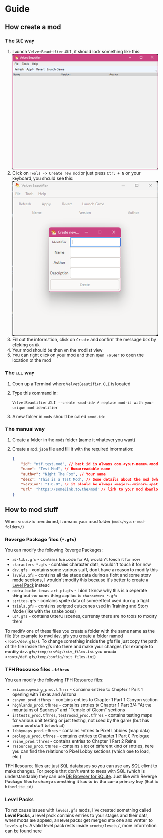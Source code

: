 # Guide

## How create a mod

### The `GUI` way

1. Launch `VelvetBeautifier.GUI`, it should look something like this:
    ![Empty GUI](./assets/screenshots/gui-empty.png)
2. Click on `Tools -> Create new mod` or just press `Ctrl + N` on your keyboard, you should see this:
    ![Create Mod GUI](./assets/screenshots/gui-create-mod.png)
3. Fill out the information, click on `Create` and confirm the message box by clicking on `Ok`
4. Your mod should be then on the modlist view
5. You can right click on your mod and then `Open Folder` to open the location of the mod

### The `CLI` way

1. Open up a Terminal where `VelvetBeautifier.CLI` is located
2. Type this command in:

    ```shell
    VelvetBeautifier.CLI --create <mod-id> # replace mod-id with your unique mod identifier
    ```

3. A new folder in `mods` should be called `<mod-id>`

### The manual way

1. Create a folder in the `mods` folder (name it whatever you want)
2. Create a `mod.json` file and fill it with the required information:

    ```json
    {
        "id": "ntf.test.mod", // best id is always com.<your-name>.<mod-name>
        "name": "Test Mod", // Humanreadable name
        "author": "Night The Fox", // Your name
        "desc": "This is a Test Mod", // Some details about the mod (what it adds/changes etc)
        "version": "1.0.0", // it should be always <major>.<minor>.<patch>
        "url": "https://somelink.to/the/mod" // link to your mod download (GameBanana, direct zip download)
    }
    ```

## How to mod stuff

When `<root>` is mentioned, it means your mod folder (`mods/<your-mod-folder>/`)

### Reverge Package files (`*.gfs`)

You can modify the following Reverge Packages:

- `ai-libs.gfs` - contains lua code for AI, wouldn't touch it for now
- `characters-*.gfs` - contains character data, wouldn't touch it for now
- `dev.gfs` - contains some various stuff, don't have a reason to modify this
- `levels.gfs` - contains all the stage data during a fight and some story mode sections, I wouldn't modify this because it's better to create a [Level Pack](#level-packs) instead
- `nidra-baihe-texas-art-pt.gfs` - I don't know why this is a seperate thing but the same thing applies to `characters-*.gfs`
- `sprites.gfs` - contains sprite data of some effect used during a fight
- `trials.gfs` - contains scripted cutscenes used in Training and Story Mode (like with the snake boss)
- `ui*.gfs` - contains OtterUI scenes, currently there are no tools to modify them

To modify one of these files you create a folder with the same name as the file (for example to mod `dev.gfs` you create a folder named `<root>/dev.gfs/`). To change something inside the gfs file just copy the path of the file inside the gfs into there and make your changes (for example to modify `dev.gfs/temp/config/foit_files.ini` you create `<root>/def.gfs/temp/config/foit_files.ini`)

### TFH Resource files `.tfhres`

You can modify the following TFH Resource files:

- `arizonaopening_prod.tfhres` - contains entries to Chapter 1 Part 1 opening with Texas and Arizona
- `canyon_prod.tfhres` - contains entries to Chapter 1 Part 1 Canyon section
- `highlands_prod.tfhres` - contains entries to Chapter 1 Part 3/4 "At the mountains of Sadness" and "Temple of Gloom" sections
- `inttests_prod.tfhres`, `testroomd_prod.tfhres` - contains testing maps for various unit testing or just testing, not used by the game (but has some cool stuff to look at)
- `lobbymaps_prod.tfhres` - contains entries to Pixel Lobbies (map data)
- `prologue_prod.tfhres` - contains entries to Chapter 1 Part 0 Prologue
- `reine_prod.tfhres` - contains entries to Chapter 1 Part 2 Reine
- `resources_prod.tfhres` - contains a lot of different kind of entries, here you can find the relations to Pixel Lobby sections (which one to load, etc.)

TFH Resource files are just SQL databases so you can use any SQL client to make changes. For people that don't want to mess with SQL (which is understandable) they can use [DB Browser for SQLite](https://sqlitebrowser.org/). Just like with Reverge Package files to change something it has to be the same primary key (that is `hiberlite_id`)

### Level Packs

To not cause issues with `levels.gfs` mods, I've created something called **Level Packs**, a level pack contains entries to your stages and their data, when mods are applied, all level packs get merged into one and written to `levels.gfs`. A valid level pack rests inside `<root>/levels/`, more information can be found [here](https://github.com/ThemModdingHerds/levels/blob/main/Levels/README.md#level-packs)
